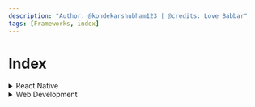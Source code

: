 ```yaml
---
description: "Author: @kondekarshubham123 | @credits: Love Babbar"
tags: [Frameworks, index]
---
```


# Index


<details>
  <summary>React Native</summary>
  <div>
    <details>
      <summary>
        Prerequisite and installation
      </summary>
      <div>
        😲😲😲😲😲
      </div>
    </details>
  </div>
</details>


<details>
  <summary>Web Development</summary>
  <div>
    <details>
      <summary>
        HTML
      </summary>
      <div>
        😲😲😲😲😲
      </div>
    </details>
    <details>
      <summary>
        CSS
      </summary>
      <div>
        😲😲😲😲😲
      </div>
    </details>
    <details>
      <summary>
        Animations & Responsiveness
      </summary>
      <div>
        😲😲😲😲😲
      </div>
    </details>
    <details>
      <summary>
        Tailwind Project
      </summary>
      <div>
        😲😲😲😲😲
      </div>
    </details>
    <details>
      <summary>
        Java Script
      </summary>
      <div>
        😲😲😲😲😲
      </div>
    </details>
  </div>
</details>